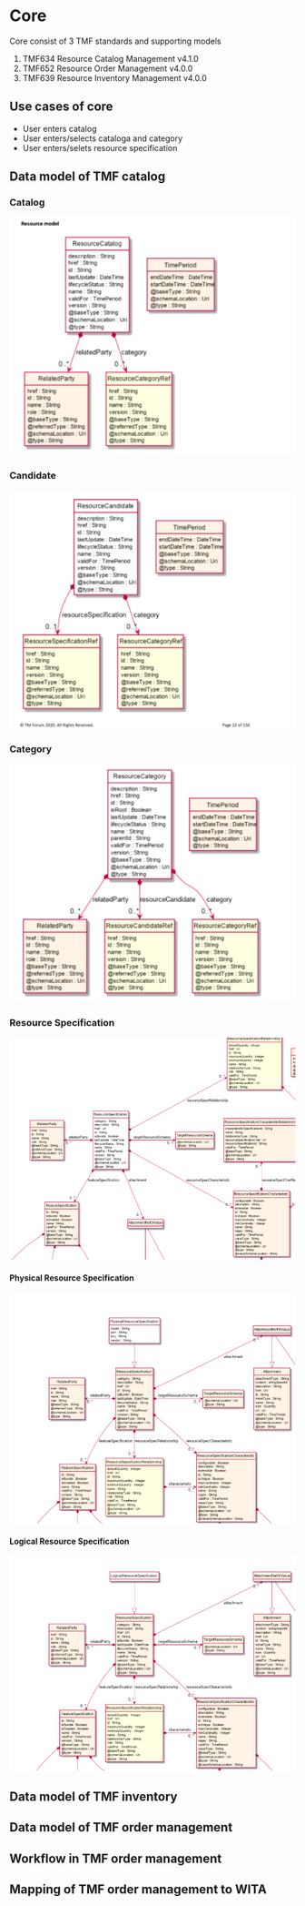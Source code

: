 # Core

Core consist of 3 TMF standards and supporting models

1. TMF634 Resource Catalog Management v4.1.0
2. TMF652 Resource Order Management v4.0.0
3. TMF639 Resource Inventory Management v4.0.0

## Use cases of core

- User enters catalog
- User enters/selects cataloga and category
- User enters/selets resource specification


## Data model of TMF catalog

### Catalog

![](img/catalog-model.png)

### Candidate

![](img/candidate-model.png)

### Category

![](img/category-model.png)

### Resource Specification

![](img/resource-specification-model.png)

#### Physical Resource Specification

![](img/physical-resource-specification-model.png)

#### Logical Resource Specification

![](img/logical-resource-specification-model.png)

## Data model of TMF inventory

## Data model of TMF order management

## Workflow in TMF order management

## Mapping of TMF order management to WITA

